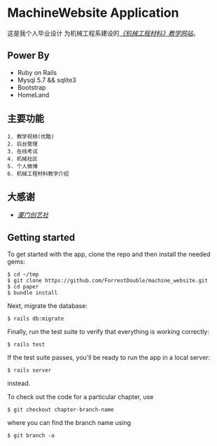 # MachineWebsite Application

这是我个人毕业设计 为机械工程系建设的[*《机械工程材料》教学网站*](http://www.loujuhong.cn)。

## Power By
- Ruby on Rails
- Mysql 5.7 && sqlite3
- Bootstrap
- HomeLand

## 主要功能

```
1. 教学视频(优酷)
2. 后台管理
3. 在线考试
4. 机械社区
5. 个人微博
6. 机械工程材料教学介绍

```

## 大感谢

- [*厦门创艺社*](http://www.tshe.com)


## Getting started

To get started with the app, clone the repo and then install the needed gems:

```
$ cd ~/tmp
$ git clone https://github.com/ForrestDouble/machine_website.git
$ cd paper
$ bundle install
```

Next, migrate the database:

```
$ rails db:migrate
```

Finally, run the test suite to verify that everything is working correctly:

```
$ rails test
```

If the test suite passes, you'll be ready to run the app in a local server:

```
$ rails server
```

instead.

To check out the code for a particular chapter, use

```
$ git checkout chapter-branch-name
```

where you can find the branch name using

```
$ git branch -a
```
